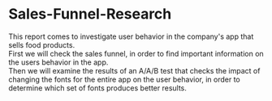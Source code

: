 # Sales-Funnel-Research
This report comes to investigate user behavior in the company's app that sells food products.  
First we will check the sales funnel, in order to find important information on the users behavior in the app.  
Then we will examine the results of an A/A/B test that checks the impact of changing the fonts for the entire app on the user behavior, 
in order to determine which set of fonts produces better results.
